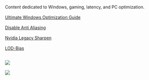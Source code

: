 Content dedicated to Windows, gaming, latency, and PC optimization.<br><br>
[Ultimate Windows Optimization Guide](<https://github.com/fr33thytweaks/Ultimate-Windows-Optimization-Guide>)<br><br>
[Disable Anti Aliasing](<https://github.com/fr33thytweaks/Disable-Anti-Aliasing>)<br><br>
[Nvidia Legacy Sharpen](<https://github.com/fr33thytweaks/Nvidia-Legacy-Sharpen>)<br><br>
[LOD-Bias](<https://github.com/fr33thytweaks/LOD-Bias>)<br><br>

![](https://github-readme-stats.vercel.app/api/top-langs/?username=fr33thytweaks&theme=dark&hide_border=false&include_all_commits=true&count_private=false&layout=compact)<br><br>
[![](https://visitcount.itsvg.in/api?id=fr33thytweaks&icon=0&color=0)](https://visitcount.itsvg.in)
